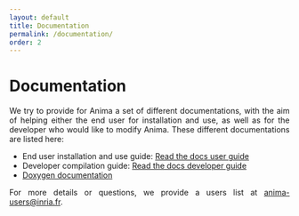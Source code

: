 ```yaml
---
layout: default
title: Documentation
permalink: /documentation/
order: 2
---
```


# Documentation

<p align="justify">
We try to provide for Anima a set of different documentations, with the aim of helping either the end user for installation and use, as well as for the developer who would like to modify Anima. These different documentations are listed here:
</p>

<ul>
	<li>End user installation and use guide: <a href="">Read the docs user guide</a></li>
	<li>Developer compilation guide: <a href="">Read the docs developer guide</a></li>
	<li><a href="{{ site.baseurl }}/doxygen/classes.html">Doxygen documentation</a></li>
</ul>

<p align="justify">
For more details or questions, we provide a users list at <a href="mailto:anima-users[AT]inria.fr">anima-users@inria.fr</a>. 
</p>